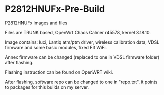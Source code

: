 # P2812HNUFx-Pre-Build
P2812HNUFx images and files

Files are TRUNK based, OpenWrt Chaos Calmer r45578, kernel 3.18.10.
<p>
Image contains: luci, Lantiq atm/ptm driver, wireless calibration data, VDSL firmware and some basic modules, fixed F3 WiFi.
<p>
Annex firmware can be changed (replaced to one in VDSL firmware folder) after flashing.
<p>
Flashing instruction can be found on OpenWRT wiki.
<p>
After flashing, software repo can be changed to one in "repo.txt". it points to packages for this builds on my server.
